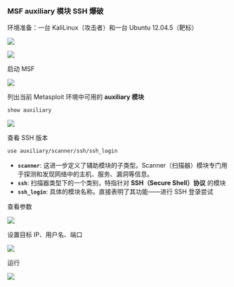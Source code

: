 ### MSF auxiliary 模块 SSH 爆破

环境准备：一台 KaliLinux（攻击者）和一台 Ubuntu 12.04.5（靶标）

![](https://pic1.imgdb.cn/item/68bf548958cb8da5c88af39e.png)

![](https://pic1.imgdb.cn/item/68bf54b358cb8da5c88af3bc.png)

启动 MSF

![](https://pic1.imgdb.cn/item/68cac8d3c5157e1a8812f53b.png)

列出当前 Metasploit 环境中可用的 **auxiliary 模块**

```sh
show auxiliary
```

![](https://pic1.imgdb.cn/item/68cac91cc5157e1a8812f571.png)

查看 SSH 版本

```sh
use auxiliary/scanner/ssh/ssh_login
```

- **`scanner`**: 这进一步定义了辅助模块的子类型。Scanner（扫描器）模块专门用于探测和发现网络中的主机、服务、漏洞等信息。
- **`ssh`**: 扫描器类型下的一个类别，特指针对 **SSH（Secure Shell）协议** 的模块
- **`ssh_login`**: 具体的模块名称。直接表明了其功能——进行 SSH 登录尝试

查看参数

![](https://pic1.imgdb.cn/item/68cb4fbec5157e1a881395b3.png)

设置目标 IP、用户名、端口

![](https://pic1.imgdb.cn/item/68cb510fc5157e1a88139671.png)

运行

![](https://pic1.imgdb.cn/item/68cb5124c5157e1a88139680.png)